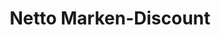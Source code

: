 ---
title: "Netto Marken-Discount"
url: /rothenburg-oberlausitz/netto-marken-discount-horkaer-strasse/
shop: Supermarkt
---